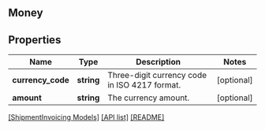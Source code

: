 ## Money

## Properties

Name | Type | Description | Notes
------------ | ------------- | ------------- | -------------
**currency_code** | **string** | Three-digit currency code in ISO 4217 format. | [optional]
**amount** | **string** | The currency amount. | [optional]

[[ShipmentInvoicing Models]](../) [[API list]](../../Api) [[README]](../../../README.md)
